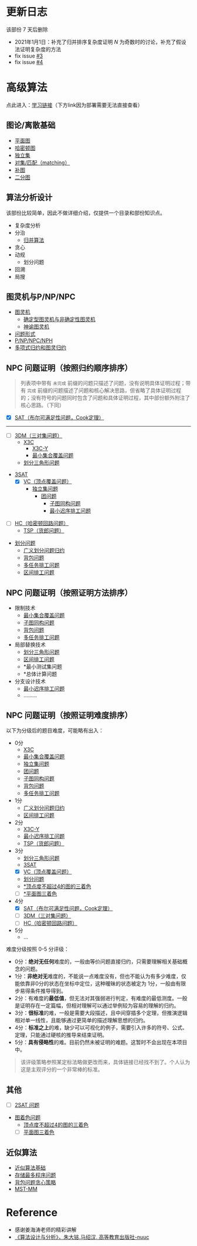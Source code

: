 # 更新日志

该部份 7 天后删除

 - 2021年1月1日：补充了归并排序复杂度证明 $N$ 为奇数时的讨论，补充了假设法证明复杂度的方法
 - fix issue [#3](https://github.com/sailist/AdAlgo/issues/3)
 - fix issue [#4](https://github.com/sailist/AdAlgo/issues/4)


# 高级算法

点此进入：[学习链接](https://sailist.github.io/AdAlgo/)（下方link因为部署需要无法直接查看）




## 图论/离散基础

 - [平面图](GraphTheory/1.html)
 - [哈密顿图](GraphTheory/2.html)
 - [独立集](GraphTheory/3.html)
 - [对集/匹配（matching）](GraphTheory/4.html)
 - [补图](GraphTheory/5.html)
 - [二分图](GraphTheory/bg.html)


## 算法分析设计

该部份比较简单，因此不做详细介绍，仅提供一个目录和部份知识点。
 
 - 复杂度分析
 - 分治
   - [归并算法](algo/1.html)
 - 贪心
 - 动规
   - 划分问题
 - 回溯
 - 局搜


## 图灵机与P/NP/NPC
 - [图灵机](./turing/1.html)
   - [确定型图灵机与非确定性图灵机](./turing/2.html)
   - [神谕图灵机](./turing/3.html)
 - [问题形式](./turing/prob.html)
 - [P/NP/NPC/NPH](./turing/4.html)
 - [多项式归约和图灵归约](turing/5.html)
## NPC 问题证明（按照归约顺序排序）

> 列表项中带有 `未完成` 前缀的问题只描述了问题，没有说明具体证明过程；带有 `完成` 前缀的问题描述了问题和核心解决思路，但省略了具体证明过程的；没有符号的问题同时包含了问题和具体证明过程，其中部份额外附注了核心思路。（下同）

 - [x] [SAT（布尔可满足性问题，Cook定理）](doc/sat.html)

---

 - [ ] [3DM（三对集问题）](doc/3dm.html)
   - [X3C](doc/x3c.html)
     - [X3C-Y](doc/3.html)
     - [最小集合覆盖问题](doc/mc.html)
   - [划分三角形问题](doc/partri.html)
   <!-- - *最小测试集问题 -->
 - [3SAT](doc/3sat.html)
   - [x] [VC（顶点覆盖问题）](doc/vc.html)
     - [独立集问题](doc/ivs.html)
       - [团问题](doc/clique.html)
         - [子图同构问题](doc/sgi.html)
         - [最小迟序排工问题](doc/mds.html)
 - [ ] [HC（哈密顿回路问题）](doc/hc.html)
   - [TSP（货郎问题）](doc/tsp.html)
 - [划分问题](doc/par.html)
   - [广义划分问题归约](doc/2.html)
   - [背包问题](doc/knapsack.html)
   - [多任务排工问题](doc/mts.html)
   - [区间排工问题](doc/swi.html)


## NPC 问题证明（按照证明方法排序）

 - 限制技术
   - [最小集合覆盖问题](doc/mc.html)
   - [子图同构问题](doc/sgi.html)
   - [背包问题](doc/knapsack.html)
   - [多任务排工问题](doc/mts.html)
 - 局部替换技术
   - [划分三角形问题](doc/partri.html)
   - [区间排工问题](doc/swi.html)
   - *最小测试集问题
   - *总体计算问题
 - 分支设计技术
   - [最小迟序排工问题](doc/mds.html)
   - .........

## NPC 问题证明（按照证明难度排序）

以下为分级后的题目难度，可能略有出入：

 - 0分
   - [X3C](doc/x3c.html)
   - [最小集合覆盖问题](doc/mc.html)
   - [独立集问题](doc/ivs.html)
   - [团问题](doc/clique.html)
   - [子图同构问题](doc/sgi.html)
   - [背包问题](doc/knapsack.html)
   - [多任务排工问题](doc/mts.html)
 - 1分
   - [广义划分问题归约](doc/2.html)
   - [区间排工问题](doc/swi.html)
 - 2分
   - [X3C-Y](doc/3.html)
   - [最小迟序排工问题](doc/mds.html)
   - [TSP（货郎问题）](doc/tsp.html)
 - 3分
   - [划分三角形问题](doc/partri.html)
   - [3SAT](doc/3sat.html)
   - [x] [VC（顶点覆盖问题）](doc/vc.html)
   - [划分问题](doc/par.html)
   - [*顶点度不超过4的图的三着色](doc/4gcp.html)
   - [ ] [*平面图三着色](doc/pgcp.html)
 - 4分
   - [x] [SAT（布尔可满足性问题，Cook定理）](doc/sat.html)
   - [ ] [3DM（三对集问题）](doc/3dm.html)
   - [ ] [HC（哈密顿回路问题）](doc/hc.html)
 - 5分
   - ...


难度分级按照 0-5 分评级：
 - 0分：**绝对无任何**难度的，一般由等价问题直接归约，只需要理解相关基础概念的问题。
 - 1分：**非绝对无**难度的，不能说一点难度没有，但也不能认为有多少难度，仅能依靠非0分的状态在坐标中定位，这种暧昧的状态被定为 1分，一般由有限步易得条件推导得到。
 - 2分：有难度的**最低值**，但无法对其强弱进行判定，有难度的最低测度。一般是证明存在一定篇幅，但相对理解可以通过举例较为容易的理解的归约。
 - 3分：**很标准**的难，一般是需要大段描述，且中间穿插多个定理，但推演逻辑相对单一线性，且能够通过更简单的描述理解思想的归约。
 - 4分：**标准之上**的难，缺少可以可视化的例子，需要引入许多的符号、公式、定理，只能通过硬核的推导来结束证明。
 - 5分：**具有侵略性**的难。目前仍然未被证明的难题。这暂时不会出现在本项目中。

> 该评级策略参照某定标法略做更改而来，具体链接已经找不到了。个人认为这是主观评分的一个非常棒的标准。

## 其他
 - [ ] [2SAT 问题](doc/2sat.html)
 - [图着色问题](doc/gcp.html)
   - [顶点度不超过4的图的三着色](doc/4gcp.html)
   - [ ] [平面图三着色](doc/pgcp.html)

## 近似算法
 - [近似算法基础](approx/approx.html)
 - [存储最多程序问题](approx/smsp.html)
 - [背包问题贪心策略](doc/knapsack.html)
 - [MST-MM](approx/mstmm.html)


# Reference
 - 感谢姜海涛老师的精彩讲解
 - [《算法设计与分析》，朱大铭,马绍汉, 高等教育出版社-nuuc](https://pan.baidu.com/s/19Uhhbp88ZCE2RLNj8Q_M-w)


